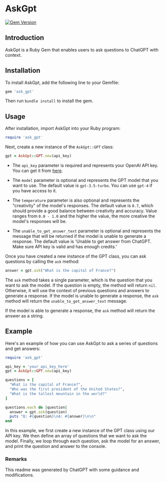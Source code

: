 # AskGpt

[![Gem Version](https://badge.fury.io/rb/ask_gpt.svg)](https://badge.fury.io/rb/ask_gpt)

## Introduction

AskGpt is a Ruby Gem that enables users to ask questions to ChatGPT with context.

## Installation

To install AskGpt, add the following line to your Gemfile:

```ruby
gem 'ask_gpt'
```

Then run `bundle install` to install the gem.

## Usage

After installation, import AskGpt into your Ruby program:

```ruby
require 'ask_gpt'
```

Next, create a new instance of the `AskGpt::GPT` class:

```ruby
gpt = AskGpt::GPT.new(api_key)
```

- The `api_key` parameter is required and represents your OpenAI API key. You can get it from [here](https://platform.openai.com/account/api-keys).

- The `model` parameter is optional and represents the GPT model that you want to use. The default value is `gpt-3.5-turbo`. You can use `gpt-4` if you have access to it.

- The `temperature` parameter is also optional and represents the "creativity" of the model's responses. The default value is `0.7`, which should provide a good balance between creativity and accuracy. Value ranges from `0.0 - 1.0` and the higher the value, the more creative the model's responses will be.

- The `unable_to_get_answer_text` parameter is optional and represents the message that will be returned if the model is unable to generate a response. The default value is 'Unable to get answer from ChatGPT. Make sure API key is valid and has enough credits.'

Once you have created a new instance of the GPT class, you can ask questions by calling the `ask` method:

```ruby
answer = gpt.ask("What is the capital of France?")
```

The `ask` method takes a single parameter, which is the question that you want to ask the model. If the question is empty, the method will return `nil`. Otherwise, it will use the context of previous questions and answers to generate a response. If the model is unable to generate a response, the `ask` method will return the `unable_to_get_answer_text` message.

If the model is able to generate a response, the `ask` method will return the answer as a string.

## Example

Here's an example of how you can use AskGpt to ask a series of questions and get answers:

```ruby
require 'ask_gpt'

api_key = 'your_api_key_here'
gpt = AskGpt::GPT.new(api_key)

questions = [
  "What is the capital of France?",
  "Who was the first president of the United States?",
  "What is the tallest mountain in the world?"
]

questions.each do |question|
  answer = gpt.ask(question)
  puts "Q: #{question}\nA: #{answer}\n\n"
end

```

In this example, we first create a new instance of the GPT class using our API key. We then define an array of questions that we want to ask the model. Finally, we loop through each question, ask the model for an answer, and print the question and answer to the console.

### Remarks

This readme was generated by ChatGPT with some guidance and modifications.
